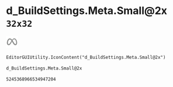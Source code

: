 # d_BuildSettings.Meta.Small@2x `32x32`
<img src="/img/d_BuildSettings.Meta.Small@2x.png" width=32 height=32>

``` CSharp
EditorGUIUtility.IconContent("d_BuildSettings.Meta.Small@2x")
```
```
d_BuildSettings.Meta.Small@2x
```
```
5245368966534947204
```
